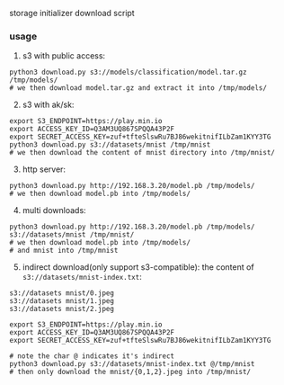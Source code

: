 storage initializer download script

### usage
1. s3 with public access:
```shell
python3 download.py s3://models/classification/model.tar.gz /tmp/models/
# we then download model.tar.gz and extract it into /tmp/models/

```
2. s3 with ak/sk:
```shell
export S3_ENDPOINT=https://play.min.io
export ACCESS_KEY_ID=Q3AM3UQ867SPQQA43P2F
export SECRET_ACCESS_KEY=zuf+tfteSlswRu7BJ86wekitnifILbZam1KYY3TG
python3 download.py s3://datasets/mnist /tmp/mnist
# we then download the content of mnist directory into /tmp/mnist/

```
3. http server:
```shell
python3 download.py http://192.168.3.20/model.pb /tmp/models/
# we then download model.pb into /tmp/models/
```

4. multi downloads:
```shell
python3 download.py http://192.168.3.20/model.pb /tmp/models/ s3://datasets/mnist /tmp/mnist/
# we then download model.pb into /tmp/models/
# and mnist into /tmp/mnist
```

5. indirect download(only support s3-compatible):
the content of `s3://datasets/mnist-index.txt`:

```text
s3://datasets mnist/0.jpeg
s3://datasets mnist/1.jpeg
s3://datasets mnist/2.jpeg
```

```shell
export S3_ENDPOINT=https://play.min.io
export ACCESS_KEY_ID=Q3AM3UQ867SPQQA43P2F
export SECRET_ACCESS_KEY=zuf+tfteSlswRu7BJ86wekitnifILbZam1KYY3TG

# note the char @ indicates it's indirect
python3 download.py s3://datasets/mnist-index.txt @/tmp/mnist
# then only download the mnist/{0,1,2}.jpeg into /tmp/mnist/

```
